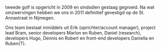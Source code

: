 tweede golf is opgericht in 2009 en sindsdien gestaag gegroeid. Na wat omzwervingen hebben we ons in 2011 definitief gevestigd op de St. Annastraat in Nijmegen.

Ons team bestaat inmiddels uit Erik (oprichter/account manager), project lead Bram, senior developers Marlon en Ruben, Daniel (research), developers Hugo, Dennis en Robert en front-end developers Daniella en Ruben(T).

